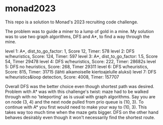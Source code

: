 # monad2023
This repo is a solution to Monad's 2023 recruiting code challenge.

The problem was to guide a miner to a lump of gold in a mine.
My solution was to use two graph algorithms, DFS and A*, to find a way through
the mine. 

level 1: A*, dist_to_go_factor: 1, Score 12, Timer: 578
level 2: DFS w/heuristics, Score: 124, Timer: 597
level 3: A*, dist_to_go_factor: 1.5, Score 54, Timer 29478 
level 4: DFS w/heuristics, Score: 222, Timer: 28682s
level 5: DFS no heuristics, Score: 268, Timer 29311
level 6: DFS w/heuristics, Score: 815, Timer: 31715 (lähti aikamoiselle kiertoajelulle aluksi)
level 7: DFS w/heuristics&loop detection, Score: 4008, Timer: 157707

Overall DFS was the better choice even though shortest path was desired. Problem with A*
was with this challenge's twist: maze had to be walked through with no 'teleporting' as is usual
with graph algorithms. Say you are on node (3, 4) and the next node pulled from prio queue is (10, 3).
To continue with A* you first would need to make your way to (10, 3). This takes way too much
time when the maze gets bigger. DFS on the other hand behaves desirably even though it won't necessarily find the shortest route.